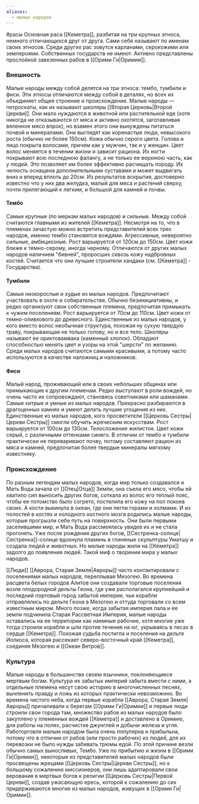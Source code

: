 ```yaml
---
aliases:
  - малых народов
---
```

#расы 
Основная раса [[Кеметра]], разбитая на три крупных этноса, немного отличающихся друг от друга. Сами себя называют по именам своих этносов. Среди других рас зовутся карланами, серокожими или землероями. Собственных государств не имеют. Активно представлены прослойкой завезенных рабов в [[Орими Ги|Оримии]].
### Внешность
Малые народы между собой делятся на три этноса: тембо, тумбили и фиси. Эти этносы отличаются между собой в деталях, но всех их объединяет общее строение и происхождение. 
Малые народы — петроскаты, как их называют школяры [[Вторая Церковь|Второй Церкви]]. Они мало нуждаются в животной или растительной еде (хотя никогда не отказываются от мяса и активно охотятся, заготавливая вяленное мясо впрок), но взамен этого они вынуждены питаться почвой и минералами. 
Они выглядят как коренастые люди, невысокого роста (обычно не более 150см). Кожа обычно серого цвета. Голова и лицо покрыта волосами, причем как у мужчин, так и у женщин. Цвет волос меняется в течении жизни и зависит рациона.
Их ногти покрывают всю последнюю фалангу, а не только ее верхнюю часть, как у людей. Это позволяет им более эффективно расчищать породу. Их челюсть оснащена дополнительными суставами и может выдвигать вниз и вперед вплоть до 20см. Из результатов вскрытия, достоверно известно что у них два желудка, малый для мяса и растений сверху, почти прилегающий к легким, и большой для камней и почвы. 

#### Тембо
Самые крупные (по меркам малых народов) и сильные. Между собой считаются главными из жителей [[Кеметра]]. Несмотря на то, что в племенах зачастую можно встретить представителей всех трех народов, именно тембо становятся вождями. Агрессивные, невероятно сильные, амбициозные.
Рост варьируется от 120см до 150см. Цвет кожи ближе к темно-серому, иногда черному.
Отличаются от других малых народов наличием "бивней", проросших сквозь кожу надбровных костей. Считается что они лучшие строители хандаки (см. [[Кеметра]] - Государства).

#### Тумбили
Самые низкорослые и худые из малых народов. Предпочитают участвовать в охоте и собирательстве. Обычно безинициативны, и редко организуют свои собственные племена, предпочитая примыкать к чужим поселениям. 
Рост варьируется от 70см до 110см. Цвет кожи от темно-оливкового до древесного. Единственные из малых народов, у кого вместо волос необычная структура, похожая ну сухую твердую траву, покрывающая не только голову, но и все тело. Школяры называют ее ориктовамвака (каменный хлопок). Обладают способностью менять цвет и узоры на этой "шерсти" по желанию. Среди малых народов считаются самыми красивыми, а потому часто используются в качестве наложниц и наложников.

#### Фиси
Малый народ, проживающий или в своих небольших общинах или примыкающие к другим племенам. Редко выступают в роли вождей, но очень часто их сопровождают, становясь советниками или шаманами. Самые хитрые и умные из малых народов. Прекрасно разбираются в драгоценных камнях и умеют делать лучшие угощения из них. Единственные из малых народов, кого просветители [[Церковь Сестры|Церкви Сестры]] смогли обучить жреческим искусствам.
Рост варьируется от 100см до 130см. Телосложение жилистое. Цвет кожи серый, с различными оттенками синего. В отличии от тембо и тумбили практически не переваривают почву, потому составляют рацион из мяса и камней, предпочитая более твердые минералы мягкому известняку.
### Происхождение
По разным легендам малых народов, когда мир только создавался и Мать Вода зачала от [[Отец|Отца]] Земли, она съела его мясо, чтобы ей хватило сил выносить других богов, соткала из волос его теплый пояс, чтобы ее потомство было согрето, постелила его кожу на пол покоев своих. А кости выкинула в океан, где они легли горами и холмами. И из полостей в костях и холодного костного мозга родились малые народы, которые прогрызли себе путь на поверхность. Они были первыми заселившими мир, и Мать Вода рассмеялась увидев их и не стала прогонять. Уже после рождения других богов, [[Сестренка-солнце|Сестренка]]-солнце вдохнула пламень в глиняные скульптуры Уматшу и создала людей и животных. Но малые народы жили на [[Кеметра]] задолго до появления людей. Такой миф о творении мира у малых народов.

[[Люди]] [[Аврора, Старая Земля|Авроры]] часто контактировали с поселениями малых народов, переплывая Мезогею. Во времена расцвета белых городов Алитов они создавали торговые поселения возле плодородной дельты Геона, где уже располагался крупнейший и последний портовый город забытой империи, чьи корабли отправлялись по дельте Геона в Мезогею и оттуда торговали со всем известным миром. Много позже, когда забытая империя пала и ее земли подчинила Старая Рассветная Империя, малые народы оставались на ее территории как наемные рабочие, хотя многие уже тогда строили корабли и шли против течения на юг, укрываясь в лесах в сердце [[Кеметра]]. Похожая судьба постигла и поселения на дельте Иолкоса, которая рассекает северо-восточный край [[Кеметра]], соединяя Мезогею и [[Океан Ветров]].

### Культура
Малые народы в большинстве своем язычники, поклоняющиеся мертвым богам. Культура их забытых империй забыта вмести с ними, а отдельные племена несут свою историю в многочисленных песнях, вычленить правду и ложь из которых практически невозможнно. Во времена чистого неба, когда первые корабли [[Аврора, Старая Земля|Авроры]] причаливали к берегам [[Орими Ги|Оримии]] и первые люди строили свои города там, множество рабов из малых народов было закуплено у племенных вождей [[Кеметра]] и доставлено в Оримию, для работы на полях, расчистке джунглей и добычи железа и угля. Работорговля малым народом была очень популярна и прибыльна, потому что в отличии от рабов (или просто рабочих) из людей, для их перевозки не было нужды забивать трюмы едой. По этой причине везли обычно самых выносливых, Тембо.
Уже по прибытию и жизни в [[Орими Ги|Оримии]], некоторые из представителей малых народов были просвещены жрецами [[Церковь Сестры|Церкви Сестры]], но к большому сожалению миссионеров, они лишь адаптировали свои верования в мертвых богов к религии [[Церковь Сестры|Первой Церкви]], создав ужасающую ересь, которой к сожалению до сих придерживаются многие из малых народов, живущих в [[Орими Ги|Оримии]].
